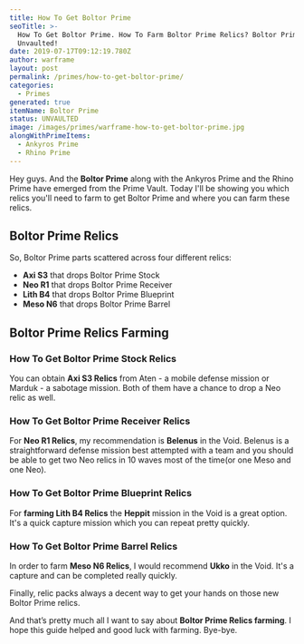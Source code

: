 ```yaml
---
title: How To Get Boltor Prime
seoTitle: >-
  How To Get Boltor Prime. How To Farm Boltor Prime Relics? Boltor Prime
  Unvaulted!
date: 2019-07-17T09:12:19.780Z
author: warframe
layout: post
permalink: /primes/how-to-get-boltor-prime/
categories:
  - Primes
generated: true
itemName: Boltor Prime
status: UNVAULTED
image: /images/primes/warframe-how-to-get-boltor-prime.jpg
alongWithPrimeItems:
  - Ankyros Prime
  - Rhino Prime
---
```

<p>Hey guys. And the <strong>Boltor Prime</strong> along with the Ankyros Prime and the Rhino Prime have emerged from the Prime Vault. Today I'll be showing you which relics you'll need to farm to get Boltor Prime and where you can farm these relics. </p><!--more--><h2>Boltor Prime Relics</h2><p>So, Boltor Prime parts scattered across four different relics:</p><ul><li><b>Axi S3</b> that drops Boltor Prime Stock</li><li><b>Neo R1</b> that drops Boltor Prime Receiver</li><li><b>Lith B4</b> that drops Boltor Prime Blueprint</li><li><b>Meso N6</b> that drops Boltor Prime Barrel</li></ul><h2>Boltor Prime Relics Farming</h2><h3>How To Get Boltor Prime Stock Relics</h3><p>You can obtain <b>Axi S3 Relics</b> from Aten - a mobile defense mission or Marduk - a sabotage mission. Both of them have a chance to drop a Neo relic as well.</p><h3>How To Get Boltor Prime Receiver Relics</h3><p>For <b>Neo R1 Relics</b>, my recommendation is <b>Belenus</b> in the Void. Belenus is a straightforward defense mission best attempted with a team and you should be able to get two Neo relics in 10 waves most of the time(or one Meso and one Neo).</p><h3>How To Get Boltor Prime Blueprint Relics</h3><p>For <strong>farming Lith B4 Relics</strong> the <b>Heppit</b> mission in the Void is a great option. It's a quick capture mission which you can repeat pretty quickly.</p><h3>How To Get Boltor Prime Barrel Relics</h3><p>In order to farm <b>Meso N6 Relics</b>, I would recommend <b>Ukko</b> in the Void. It's a capture and can be completed really quickly.</p><p>Finally, relic packs always a decent way to get your hands on those new Boltor Prime relics.</p><p>And that’s pretty much all I want to say about <strong>Boltor Prime Relics farming</strong>. I hope this guide helped and good luck with farming. Bye-bye.</p>
